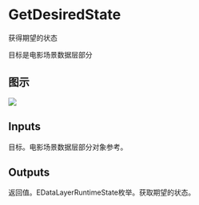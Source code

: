 # GetDesiredState

获得期望的状态

目标是电影场景数据层部分

## 图示

![]($-20221218-20522470.png)

## Inputs

目标。电影场景数据层部分对象参考。  

## Outputs

返回值。EDataLayerRuntimeState枚举。获取期望的状态。
